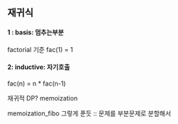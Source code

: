 ## 재귀식

#### 1 : basis: 멈추는부분

factorial 기준 fac(1) = 1

#### 2: inductive: 자기호출

fac(n) = n * fac(n-1)



재귀적 DP? memoization

memoization_fibo 그렇게 푼듯 :: 문제를 부분문제로 분할해서 



